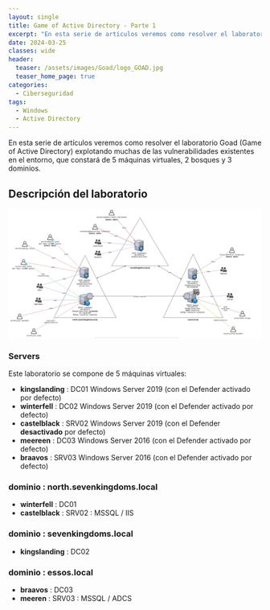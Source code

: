 ```yaml
---
layout: single
title: Game of Active Directory - Parte 1
excerpt: "En esta serie de artículos veremos como resolver el laboratorio Goad (Game of Active Directory) explotando muchas de las vulnerabilidades existentes en el entorno, que constará de 5 máquinas virtuales, 2 bosques y 3 dominios."
date: 2024-03-25
classes: wide
header:
  teaser: /assets/images/Goad/logo_GOAD.jpg
  teaser_home_page: true
categories:
  - Ciberseguridad
tags:
  - Windows
  - Active Directory
---
```


En esta serie de artículos veremos como resolver el laboratorio Goad (Game of Active Directory) explotando muchas de las vulnerabilidades existentes en el entorno, que constará de 5 máquinas virtuales, 2 bosques y 3 dominios.


## Descripción del laboratorio

![](/assets/images/Goad/GOAD_schema.jpg)

### Servers

Este laboratorio se compone de 5 máquinas virtuales:

- **kingslanding**  : DC01 Windows Server 2019 (con el Defender activado por defecto)
- **winterfell**    : DC02 Windows Server 2019 (con el Defender activado por defecto)
- **castelblack**   : SRV02 Windows Server 2019 (con el Defender **desactivado** por defecto)
- **meereen**       : DC03 Windows Server 2016 (con el Defender activado por defecto)
- **braavos**       : SRV03 Windows Server 2016 (con el Defender activado por defecto)

### dominio : north.sevenkingdoms.local

- **winterfell**    : DC01
- **castelblack**   : SRV02 : MSSQL / IIS

### dominio : sevenkingdoms.local

- **kingslanding**  : DC02

### dominio : essos.local

- **braavos**   : DC03
- **meeren**    : SRV03 : MSSQL / ADCS






